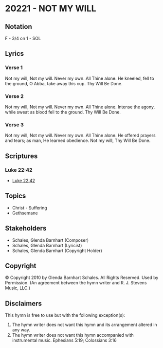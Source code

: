 # 20221 - NOT MY WILL

## Notation

F - 3/4 on 1 - SOL

## Lyrics

### Verse 1

Not my will, Not my will. Never my own. All Thine alone. He kneeled, fell to the ground, O Abba, take away this cup. Thy Will Be Done.

### Verse 2

Not my will, Not my will. Never my own. All Thine alone. Intense the agony, while sweat as blood fell to the ground. Thy Will Be Done.

### Verse 3

Not my will, Not my will. Never my own. All Thine alone. He offered prayers and tears; as man, He learned  obedience. Not my will, Thy Will Be Done.


## Scriptures

### Luke 22:42

- [Luke 22:42](https://www.biblegateway.com/passage/?search=Luke%2022%3A42)


## Topics

- Christ - Suffering
- Gethsemane

## Stakeholders

- Schales, Glenda Barnhart (Composer)
- Schales, Glenda Barnhart (Lyricist)
- Schales, Glenda Barnhart (Copyright Holder)

## Copyright

© Copyright 2010 by Glenda Barnhart Schales. All Rights Reserved. Used by Permission.
(An agreement between the hymn writer and R. J. Stevens Music, LLC.)

## Disclaimers

This hymn is free to use but with the following exception(s):
1. The hymn writer does not want this hymn and its arrangement altered in any way.
2. The hymn writer does not want this hymn accompanied with instrumental music.
Ephesians 5:19; Colossians 3:16

